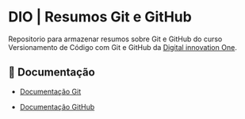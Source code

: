 # DIO | Resumos Git e GitHub



Repositorio para armazenar resumos sobre Git e GitHub do curso Versionamento de Código com Git e GitHub da [Digital innovation One](https://www.dio.me/bootcamp).



## 📄 Documentação 

- [Documentação Git](https://git-scm.com/doc)



- [Documentação GitHub](https://docs.github.com/)



